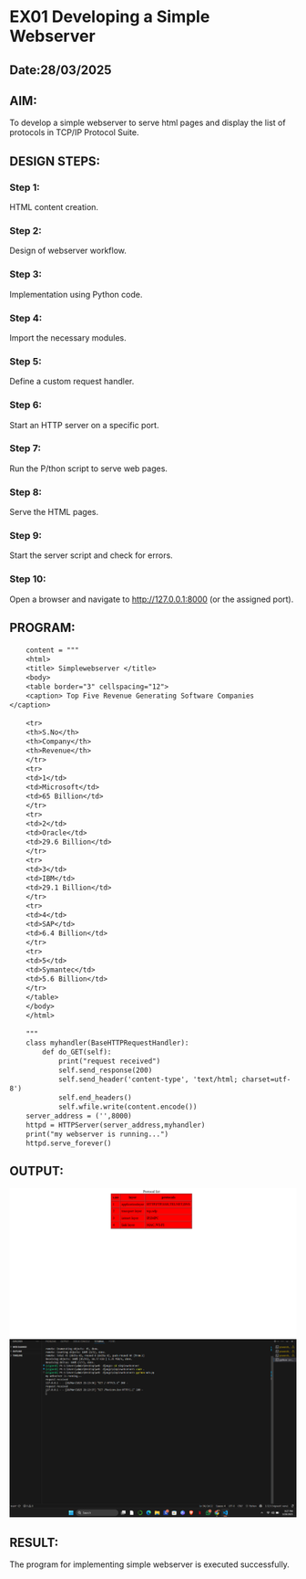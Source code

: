 # EX01 Developing a Simple Webserver
## Date:28/03/2025

## AIM:
To develop a simple webserver to serve html pages and display the list of protocols in TCP/IP Protocol Suite.

## DESIGN STEPS:
### Step 1: 
HTML content creation.

### Step 2:
Design of webserver workflow.

### Step 3:
Implementation using Python code.

### Step 4:
Import the necessary modules.

### Step 5:
Define a custom request handler.

### Step 6:
Start an HTTP server on a specific port.

### Step 7:
Run the P/thon script to serve web pages.

### Step 8:
Serve the HTML pages.

### Step 9:
Start the server script and check for errors.

### Step 10:
Open a browser and navigate to http://127.0.0.1:8000 (or the assigned port).

## PROGRAM:
````from http.server import HTTPServer, BaseHTTPRequestHandler
    content = """
    <html>
    <title> Simplewebserver </title>
    <body>
    <table border="3" cellspacing="12">
    <caption> Top Five Revenue Generating Software Companies </caption>

    <tr>
    <th>S.No</th>
    <th>Company</th>
    <th>Revenue</th>
    </tr>
    <tr>
    <td>1</td>
    <td>Microsoft</td>
    <td>65 Billion</td>
    </tr>
    <tr>
    <td>2</td>
    <td>Oracle</td>
    <td>29.6 Billion</td>
    </tr>
    <tr>
    <td>3</td>
    <td>IBM</td>
    <td>29.1 Billion</td>
    </tr>
    <tr>
    <td>4</td>
    <td>SAP</td>
    <td>6.4 Billion</td>
    </tr>
    <tr>
    <td>5</td>
    <td>Symantec</td>
    <td>5.6 Billion</td>
    </tr>
    </table>
    </body>
    </html>

    """
    class myhandler(BaseHTTPRequestHandler):
        def do_GET(self):
            print("request received")
            self.send_response(200)
            self.send_header('content-type', 'text/html; charset=utf-8')
            self.end_headers()
            self.wfile.write(content.encode())
    server_address = ('',8000)
    httpd = HTTPServer(server_address,myhandler)
    print("my webserver is running...")
    httpd.serve_forever()
````


## OUTPUT:
![alt text](<Screenshot 2025-04-09 161102.png>)
![alt text](<Screenshot 2025-03-28 212714.png>)


    


## RESULT:
The program for implementing simple webserver is executed successfully.
